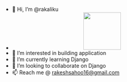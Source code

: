 - 👋 Hi, I’m @rakaliku
- <div id="header" align="center">
  <img src="- https://media.giphy.com/media/O2PhyxtkFwCtUO6nen/giphy.gif" width="100"/>
  </div>
- 👀 I’m interested in building application
- 🌱 I’m currently learning Django
- 💞️ I’m looking to collaborate on Django
- 📫 Reach me @ rakeshsahoo16@gmail.com

<!---
rakaliku/rakaliku is a ✨ special ✨ repository because its `README.md` (this file) appears on your GitHub profile.
You can click the Preview link to take a look at your changes.
--->
